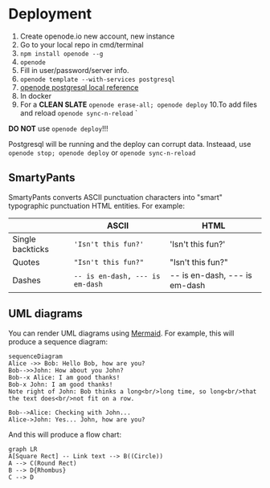 # Deployment

 1. Create openode.io new account, new instance
 2. Go to your local repo in cmd/terminal
 3. `npm install openode --g`
 4. `openode`
 5. Fill in user/password/server info.
 6. `openode template --with-services postgresql`
 7.  [openode postgresql local reference](https://blog.openode.io/b/adding-a-local-postgresql-database-82)
 8. In docker
 9. For a **CLEAN SLATE** `openode erase-all; openode deploy`
 10.To add files and reload `openode sync-n-reload`
`

**DO NOT** use `openode deploy`!!!

Postgresql will be running and the deploy can corrupt data. Insteaad, use `openode stop; openode deploy` or `openode sync-n-reload`

## SmartyPants

SmartyPants converts ASCII punctuation characters into "smart" typographic punctuation HTML entities. For example:

|                |ASCII                          |HTML                         |
|----------------|-------------------------------|-----------------------------|
|Single backticks|`'Isn't this fun?'`            |'Isn't this fun?'            |
|Quotes          |`"Isn't this fun?"`            |"Isn't this fun?"            |
|Dashes          |`-- is en-dash, --- is em-dash`|-- is en-dash, --- is em-dash|

## UML diagrams

You can render UML diagrams using [Mermaid](https://mermaidjs.github.io/). For example, this will produce a sequence diagram:

```mermaid
sequenceDiagram
Alice ->> Bob: Hello Bob, how are you?
Bob-->>John: How about you John?
Bob--x Alice: I am good thanks!
Bob-x John: I am good thanks!
Note right of John: Bob thinks a long<br/>long time, so long<br/>that the text does<br/>not fit on a row.

Bob-->Alice: Checking with John...
Alice->John: Yes... John, how are you?
```

And this will produce a flow chart:

```mermaid
graph LR
A[Square Rect] -- Link text --> B((Circle))
A --> C(Round Rect)
B --> D{Rhombus}
C --> D
```
